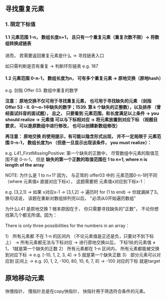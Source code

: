 ## 寻找重复元素

### 1. 限定下标值

#### 1.1 元素范围 1-n， 数组长度n+1， 且只有一个重复元素（重复次数不限）-> 将数组转换成链表

进而， 若需要返回重复元素是什么 -> 寻找链表入口

如只需判断是否有重复 -> 判断环形链表
e.g. 187

####  1.2  元素范围 0-n-1， 数组长度为n， 可有多个重复元素 -> 原地交换（原地hash）

e.g. 剑指 Offer 03. 数组中重复的数字

**注意： 原地交换不仅可用于寻找重复元素， 也可用于寻找缺失的元素 （剑指 Offer 53 - II. 0～n-1中缺失的数字；1539. 第 k 个缺失的正整数），以及排序 （曾经面试抖音的面试题）， 总之， 只要看到 元素范围，和长度满足以上条件 -> you should realize -> 元素值
可以与下标相对应 -> 将元素放置到对应下标 （视题目要求， 可以是原数组中进行修改， 也可以创建新数组修改）**

**再注意： 原地交换 的使用提示，有可能以隐含形式出现， 并不一定局限于 元素范围 0-n-1， 数组长度为n （但是一旦显示出现该条件， you must realize）：**

e.g. L41_FirstMissingPositive: 第一个缺失的正数中， 尽管数组中元素的取值范围不是 0-n-1， 但是 **缺失的第一个正数的取值范围在 1 to n+1, where n is length of the array**

NOTE: 为什么是 1 to n+1? 因为， 与正常的 offer03 中的 元素范围0-n-1时不同（where 元素值x 直接对应下标x）， 这题需要把 元素值x对应到下标x-1：

e.g. [3,2,1] -> 如果 x对应x-1 -> [3,1,2] -> 遍历时 for (1 to end) -> 你就漏掉了3。 换句话说， 该题在重新对数组排列完以后， "必须从0开始遍历数组"


为什么L41 是原地交换？根本原因在于， 你只需要寻找缺失的"正数"， 不论你想找第几个都无所谓。因为：

There is only three possibilities for the numbers in an array：

1） 所有元素都 不在 1-n 的区间内 （不论元素值是正还是负，只要对不到下标上） -> 所有元素都无法与下标对应 -> 进行原地交换以后， 下标1处的元素值 ≠ 1， 1就是第一个缺失的正数
2） 所有元素都在 1-n 区间内， 所有元素都能被交换到对应下标 -> e.g. [-10, 1, 2, 3, 4] -> 5 就是第一个缺失正数
3） 部分元素可以对应到 区间上 -> e.g. [0, 1, 2, -100, 80, 10, 6, 7, 8] -> -100 对应的下标 就是target

## 原地移动元素

快慢指针， 慢指针总是在copy快指针， 快指针用于筛选符合条件的元素。